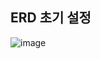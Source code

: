 ## ERD 초기 설정

![image](https://github.com/K-J-HYEON/hhplus-tdd-lecture/assets/77037051/63736880-4735-463e-b869-24967f886218)
